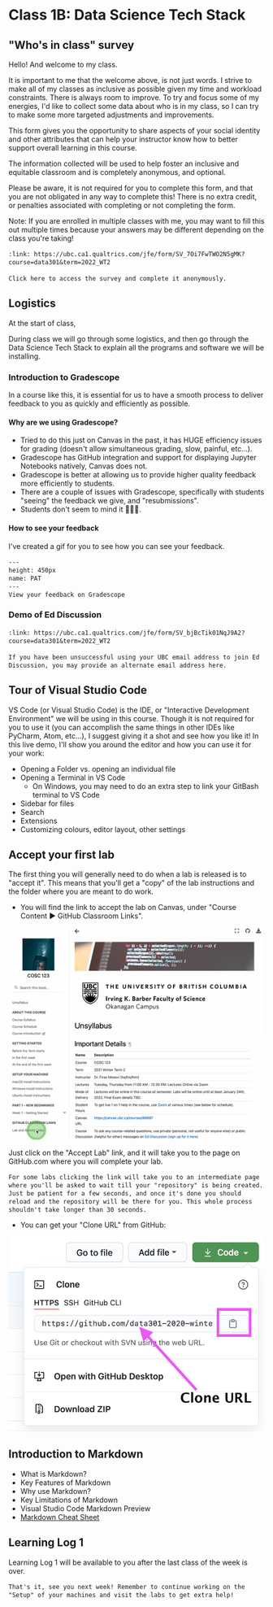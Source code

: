 # Class 1B: Data Science Tech Stack

## "Who's in class" survey

Hello! And welcome to my class.

It is important to me that the welcome above, is not just words. I strive to make all of my classes as inclusive as possible given my time and workload constraints. There is always room to improve. To try and focus some of my energies, I'd like to collect some data about who is in my class, so I can try to make some more targeted adjustments and improvements.

This form gives you the opportunity to share aspects of your social identity and other attributes that can help your instructor know how to better support overall learning in this course.

The information collected will be used to help foster an inclusive and equitable classroom and is completely anonymous, and optional.

Please be aware, it is not required for you to complete this form, and that you are not obligated in any way to complete this! There is no extra credit, or penalties associated with completing or not completing the form.

Note: If you are enrolled in multiple classes with me, you may want to fill this out multiple times because your answers may be different depending on the class you're taking!

```{card} Who's in Class survey (anonymous)
:link: https://ubc.ca1.qualtrics.com/jfe/form/SV_7Oi7FwTWO2N5gMK?course=data301&term=2022_WT2

Click here to access the survey and complete it anonymously.
```

## Logistics

At the start of class, 

During class we will go through some logistics, and then go through the Data Science Tech Stack to explain all the programs and software we will be installing.

### Introduction to Gradescope

In a course like this, it is essential for us to have a smooth process to deliver feedback to you as quickly and efficiently as possible.

#### Why are we using Gradescope?

- Tried to do this just on Canvas in the past, it has HUGE efficiency issues for grading (doesn't allow simultaneous grading, slow, painful, etc...).
- Gradescope has GitHub integration and support for displaying Jupyter Notebooks natively, Canvas does not.
- Gradescope is better at allowing us to provide higher quality feedback more efficiently to students.
- There are a couple of issues with Gradescope, specifically with students "seeing" the feedback we give, and "resubmissions".
- Students don't seem to mind it 🤷🏽‍♂️.

#### How to see your feedback

I've created a gif for you to see how you can see your feedback.

```{figure} images/Gradescope_feedback.gif
---
height: 450px
name: PAT
---
View your feedback on Gradescope
```

### Demo of Ed Discussion

```{card} Request an invite to Ed Discussion using a non-UBC email
:link: https://ubc.ca1.qualtrics.com/jfe/form/SV_bjBcTik01NqJ9A2?course=data301&term=2022_WT2

If you have been unsuccessful using your UBC email address to join Ed Discussion, you may provide an alternate email address here.
```

## Tour of Visual Studio Code

VS Code (or Visual Studio Code) is the IDE, or "Interactive Development Environment" we will be using in this course.
Though it is not required for you to use it (you can accomplish the same things in other IDEs like PyCharm, Atom, etc...), I suggest giving it a shot and see how you like it!
In this live demo, I'll show you around the editor and how you can use it for your work:

- Opening a Folder vs. opening an individual file
- Opening a Terminal in VS Code
    - On Windows, you may need to do an extra step to link your GitBash terminal to VS Code
- Sidebar for files
- Search
- Extensions
- Customizing colours, editor layout, other settings

## Accept your first lab

The first thing you will generally need to do when a lab is released is to "accept it".
This means that you'll get a "copy" of the lab instructions and the folder where you are meant to do work.

- You will find the link to accept the lab on Canvas, under "Course Content ▶ GitHub Classroom Links".

![Animated gif showing you where to find your lab links on Canvas, "Course Content ▶ Lab"](images/accept_activities.gif)

Just click on the "Accept Lab" link, and it will take you to the page on GitHub.com where you will complete your lab.

```{important}
For some labs clicking the link will take you to an intermediate page where you'll be asked to wait till your "repository" is being created. Just be patient for a few seconds, and once it's done you should reload and the repository will be there for you. This whole process shouldn't take longer than 30 seconds.
```
- You can get your "Clone URL" from GitHub:

![](images/cloneURL.png)

## Introduction to Markdown

- What is Markdown?
- Key Features of Markdown
- Why use Markdown?
- Key Limitations of Markdown
- Visual Studio Code Markdown Preview
- [Markdown Cheat Sheet](https://www.markdownguide.org/cheat-sheet/)

## Learning Log 1

Learning Log 1 will be available to you after the last class of the week is over.

```{important}
That's it, see you next week! Remember to continue working on the "Setup" of your machines and visit the labs to get extra help!
```